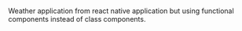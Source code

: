 #
Weather application from react native application but using functional components instead of class components.
